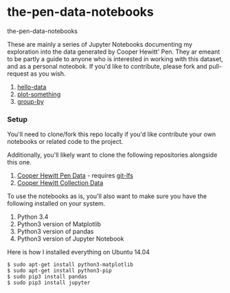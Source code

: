 # the-pen-data-notebooks
the-pen-data-notebooks

These are mainly a series of Jupyter Notebooks documenting my exploration into the data generated by Cooper Hewitt' Pen. They ar emeant to be partly a guide to anyone who is interested in working with this dataset, and as a personal noteobok. If you'd like to contribute, please fork and pull-request as you wish.

1. [hello-data](01-hello-data.ipynb)
2. [plot-something](02-plot-something.ipynb)
3. [group-by](03-group-by.ipynb)

### Setup

You'll need to clone/fork this repo locally if you'd like contribute your own notebooks or related code to the project.

Additionally, you'll likely want to clone the following repositories alongside this one.

1. [Cooper Hewitt Pen Data](http://github.com/cooperhewitt/the-pen-data) - requires [git-lfs](https://git-lfs.github.com/)
2. [Cooper Hewitt Collection Data](http://github.com/cooperhewitt/collection)

To use the notebooks as is, you'll also want to make sure you have the following installed on your system.

1. Python 3.4
2. Python3 version of Matplotlib
3. Python3 version of pandas
4. Python3 version of Jupyter Notebook

Here is how I installed everything on Ubuntu 14.04

    $ sudo apt-get install python3-matplotlib
    $ sudo apt-get install python3-pip
    $ sudo pip3 install pandas
    $ sudo pip3 install jupyter


